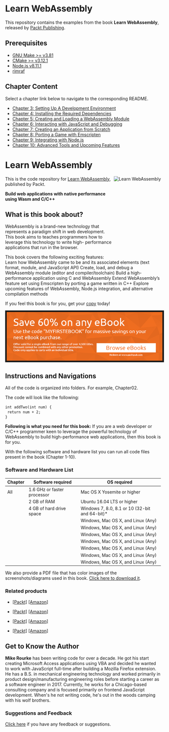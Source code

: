 # Learn WebAssembly
This repository contains the examples from the book **Learn WebAssembly**, released by [Packt Publishing](https://www.packtpub.com).

## Prerequisites
- [GNU Make >= v3.81](https://www.gnu.org/software/make)
- [CMake >= v3.12.1](https://cmake.org)
- [Node.js v8.11.1](https://nodejs.org/en)
- [rimraf](https://www.npmjs.com/package/rimraf)

## Chapter Content
Select a chapter link below to navigate to the corresponding README.

- [Chapter 3: Setting Up A Development Environment](chapter-03-dev-env/README.md)
- [Chapter 4: Installing the Required Dependencies](chapter-04-installing-deps/README.md)
- [Chapter 5: Creating and Loading a WebAssembly Module](chapter-05-create-load-module/README.md)
- [Chapter 6: Interacting with JavaScript and Debugging](chapter-06-interact-with-js/README.md)
- [Chapter 7: Creating an Application from Scratch](chapter-07-cook-the-books/README.md)
- [Chapter 8: Porting a Game with Emscripten](chapter-08-tetris/README.md)
- [Chapter 9: Integrating with Node.js](chapter-09-node/README.md)
- [Chapter 10: Advanced Tools and Upcoming Features](chapter-10-advanced-tools/README.md)


# Learn WebAssembly

<a href="https://www.packtpub.com/web-development/learn-webassembly?utm_source=github&utm_medium=repository&utm_campaign=9781788997379 "><img src="https://d1ldz4te4covpm.cloudfront.net/sites/default/files/imagecache/ppv4_main_book_cover/B09984.png" alt="Learn WebAssembly" height="256px" align="right"></a>

This is the code repository for [Learn WebAssembly](https://www.packtpub.com/web-development/learn-webassembly?utm_source=github&utm_medium=repository&utm_campaign=9781788997379 ), published by Packt.

**Build web applications with native performance using Wasm and C/C++**

## What is this book about?
WebAssembly is a brand-new technology that represents a paradigm shift in web development. This book aims to teaches programmers how to leverage this technology to write high- performance applications that run in the browser.

This book covers the following exciting features:
Learn how WebAssembly came to be and its associated elements (text format, module, and JavaScript API) 
Create, load, and debug a WebAssembly module (editor and compiler/toolchain) 
Build a high-performance application using C and WebAssembly 
Extend WebAssembly’s feature set using Emscripten by porting a game written in C++ 
Explore upcoming features of WebAssembly, Node.js integration, and alternative compilation methods 

If you feel this book is for you, get your [copy](https://www.amazon.com/dp/1788997379) today!

<a href="https://www.packtpub.com/?utm_source=github&utm_medium=banner&utm_campaign=GitHubBanner"><img src="https://raw.githubusercontent.com/PacktPublishing/GitHub/master/GitHub.png" 
alt="https://www.packtpub.com/" border="5" /></a>

## Instructions and Navigations
All of the code is organized into folders. For example, Chapter02.

The code will look like the following:
```
int addTwo(int num) {
 return num + 2;
}
```

**Following is what you need for this book:**
If you are a web developer or C/C++ programmer keen to leverage the powerful technology of WebAssembly to build high-performance web applications, then this book is for you.

With the following software and hardware list you can run all code files present in the book (Chapter 1-10).
### Software and Hardware List
| Chapter | Software required | OS required |
| -------- | ------------------------------------ | ----------------------------------- |
| All | 1.6 GHz or faster processor | Mac OS X Yosemite or higher |
|  | 2 GB of RAM | Ubuntu 16.04 LTS or higher |
|  | 4 GB of hard drive space | Windows 7, 8.0, 8.1 or 10 (32-bit and 64-bit)* |
|  |  | Windows, Mac OS X, and Linux (Any) |
|  |  | Windows, Mac OS X, and Linux (Any) |
|  |  | Windows, Mac OS X, and Linux (Any) |
|  |  | Windows, Mac OS X, and Linux (Any) |
|  |  | Windows, Mac OS X, and Linux (Any) |
|  |  | Windows, Mac OS X, and Linux (Any) |
|  |  | Windows, Mac OS X, and Linux (Any) |

We also provide a PDF file that has color images of the screenshots/diagrams used in this book. [Click here to download it](https://www.packtpub.com/sites/default/files/downloads/9781788997379_ColorImages.pdf).

### Related products
*  [[Packt]]() [[Amazon]](https://www.amazon.com/dp/)

*  [[Packt]]() [[Amazon]](https://www.amazon.com/dp/)

*  [[Packt]]() [[Amazon]](https://www.amazon.com/dp/)

*  [[Packt]]() [[Amazon]](https://www.amazon.com/dp/)

## Get to Know the Author
**Mike Rourke**
 has been writing code for over a decade. He got his start creating Microsoft Access applications using VBA and decided he wanted to work with JavaScript full-time after building a Mozilla Firefox extension. He has a B.S. in mechanical engineering technology and worked primarily in product design/manufacturing engineering roles before starting a career as a software engineer in 2017. Currently, he works for a Chicago-based consulting company and is focused primarily on frontend JavaScript development. When's he not writing code, he's out in the woods camping with his wolf brothers.

### Suggestions and Feedback
[Click here](https://docs.google.com/forms/d/e/1FAIpQLSdy7dATC6QmEL81FIUuymZ0Wy9vH1jHkvpY57OiMeKGqib_Ow/viewform) if you have any feedback or suggestions.



